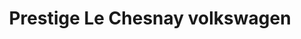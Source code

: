 ---
title: "Prestige Le Chesnay volkswagen"
url: /le-chesnay-rocquencourt/prestige-le-chesnay-volkswagen/
shop: Autohaus
---